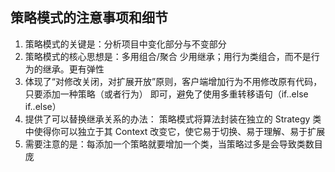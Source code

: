 ## 策略模式的注意事项和细节

1.  策略模式的关键是：分析项目中变化部分与不变部分
2.  策略模式的核心思想是：多用组合/聚合 少用继承；用行为类组合，而不是行为的继承。更有弹性
3.  体现了“对修改关闭，对扩展开放”原则，客户端增加行为不用修改原有代码，只要添加一种策略（或者行为） 即可，避免了使用多重转移语句（if..else if..else）
4.  提供了可以替换继承关系的办法： 策略模式将算法封装在独立的 Strategy 类中使得你可以独立于其 Context 改变它，使它易于切换、易于理解、易于扩展
5.  需要注意的是：每添加一个策略就要增加一个类，当策略过多是会导致类数目庞